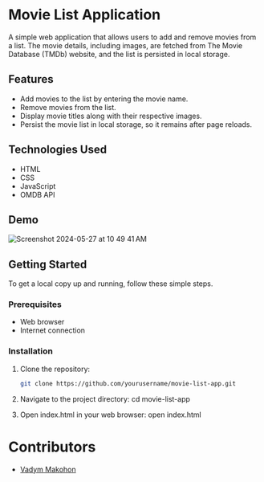 # Movie List Application

A simple web application that allows users to add and remove movies from a list. The movie details, including images, are fetched from The Movie Database (TMDb) website, and the list is persisted in local storage.

## Features

- Add movies to the list by entering the movie name.
- Remove movies from the list.
- Display movie titles along with their respective images.
- Persist the movie list in local storage, so it remains after page reloads.

## Technologies Used

- HTML
- CSS
- JavaScript
- OMDB API

## Demo
![Screenshot 2024-05-27 at 10 49 41 AM](https://github.com/VadymMakohon/Movie-list-API/assets/138728243/97e12bc2-712b-4c85-a9e5-3cc1b980000f)

## Getting Started

To get a local copy up and running, follow these simple steps.

### Prerequisites

- Web browser
- Internet connection

### Installation

1. Clone the repository:
   ```sh
   git clone https://github.com/yourusername/movie-list-app.git
2. Navigate to the project directory: cd movie-list-app

3. Open index.html in your web browser: open index.html

# Contributors
- [Vadym Makohon](https://github.com/VadymMakohon)
